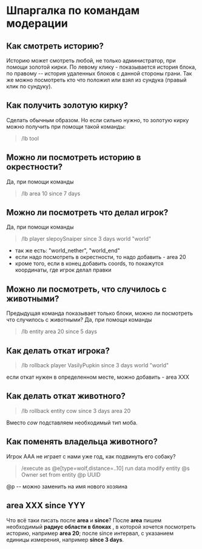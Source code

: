 # Шпаргалка по командам модерации
## Как смотреть историю?
Историю может смотреть любой, не только администратор, при помощи золотой кирки.
По левому клику - показывается история блока, по правому -- история удаленных блоков с данной стороны грани.
Так же можно посмотреть кто что положил или взял из сундука (правый клик по сундуку).

## Как получить золотую кирку?
Сделать обычным образом. Но если сильно нужно, то золотую кирку можно получить при помощи такой команды:

>/lb tool

## Можно ли посмотреть историю в окрестности?
Да, при помощи команды

>/lb area 10 since 7 days

## Можно ли посмотреть что делал игрок?
Да, при помощи команды

>/lb player slepoySnaiper since 3 days world "world"

- так же есть: "world_nether", "world_end"
- если надо посмотреть в окрестности, то надо добавить - area 20
- кроме того, если в конец добавить coords, то покажутся координаты, где игрок делал правки

## Можно ли посмотреть, что случилось с животными?
Предыдущая команда показывает только блоки, можно ли посмотреть что случилось с животными? Да, при помощи команды

>/lb entity area 20 since 5 days

## Как делать откат игрока?

>/lb rollback player VasilyPupkin since 3 days world "world"

если откат нужен в определенном месте, можно добавить - area XXX

## Как делать откат животного?

>/lb rollback entity cow since 3 days area 20

Вместо *сow* подставляем необходимый тип моба.

## Как поменять владельца животного?
Игрок AAA не играет с нами уже год, как подвинуть его собаку?

>/execute as @e[type=wolf,distance=..10] run data modify entity @s Owner set from entity @p UUID

@p -- можно заменить на имя нового хозяина

## area XXX since YYY

Что всё таки писать после **area** и **since**?  После **area** пишем необходимый **радиус области в блоках** , в которой хочется посмотреть историю, например **area 20**; 
  после since интервал,  с указанием единицы измерения, например **since 3 days**.